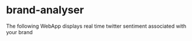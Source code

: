 # brand-analyser
The following WebApp displays real time twitter sentiment associated with your brand
